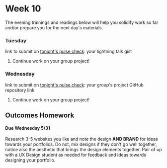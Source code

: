 # Week 10

The evening trainings and readings below will help you solidify work so far and/or prepare you for the next day's materials.



### Tuesday

link to submit on [tonight's pulse check](https://docs.google.com/forms/d/e/1FAIpQLScicQdZtf2JLFw4O-u618YhNeaJ7sJXVN36ybzO7pnaV359QA/viewform?usp=sf_link): your lightning talk gist

1. Continue work on your group project!



### Wednesday

link to submit on [tonight's pulse check](https://docs.google.com/forms/d/e/1FAIpQLScicQdZtf2JLFw4O-u618YhNeaJ7sJXVN36ybzO7pnaV359QA/viewform?usp=sf_link): your group's project GitHub repository link

1. Continue work on your group project!



## Outcomes Homework
#### Due Wednesday 5/31

Research 3-5 websites you like and note the design **AND BRAND** for ideas towards your portfolios. Do not, mix designs if they don't go well together, notice also the aesthetic that brings the design elements together. Pair of up with a UX Design student as needed for feedback and ideas towards designing your portfolio.
<!--

### Thursday

link to submit on [tonight's pulse check](https://docs.google.com/forms/d/e/1FAIpQLScicQdZtf2JLFw4O-u618YhNeaJ7sJXVN36ybzO7pnaV359QA/viewform?usp=sf_link): none


### Weekend

link to submit on [tonight's pulse check](https://docs.google.com/forms/d/e/1FAIpQLScicQdZtf2JLFw4O-u618YhNeaJ7sJXVN36ybzO7pnaV359QA/viewform?usp=sf_link): none

## Outcomes Homework
#### Due Wednesday 6/7

-->

